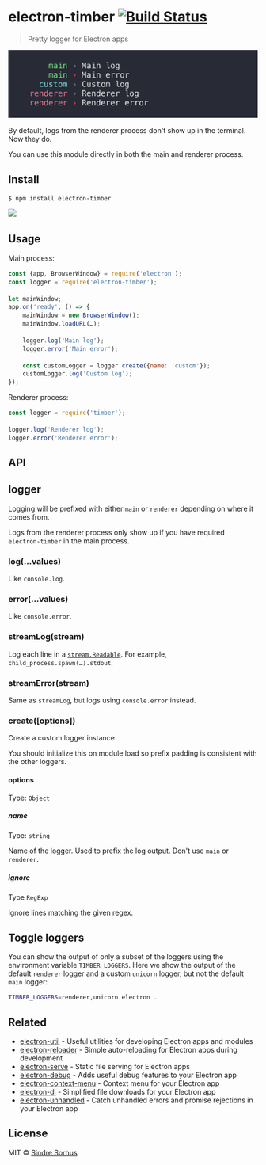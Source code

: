 # electron-timber [![Build Status](https://travis-ci.org/sindresorhus/electron-timber.svg?branch=master)](https://travis-ci.org/sindresorhus/electron-timber)

> Pretty logger for Electron apps

<img src="screenshot.png" width="1100">

By default, logs from the renderer process don't show up in the terminal. Now they do.

You can use this module directly in both the main and renderer process.


## Install

```
$ npm install electron-timber
```

<a href="https://www.patreon.com/sindresorhus">
	<img src="https://c5.patreon.com/external/logo/become_a_patron_button@2x.png" width="160">
</a>


## Usage

Main process:

```js
const {app, BrowserWindow} = require('electron');
const logger = require('electron-timber');

let mainWindow;
app.on('ready', () => {
	mainWindow = new BrowserWindow();
	mainWindow.loadURL(…);

	logger.log('Main log');
	logger.error('Main error');

	const customLogger = logger.create({name: 'custom'});
	customLogger.log('Custom log');
});
```

Renderer process:

```js
const logger = require('timber');

logger.log('Renderer log');
logger.error('Renderer error');
```


## API

## logger

Logging will be prefixed with either `main` or `renderer` depending on where it comes from.

Logs from the renderer process only show up if you have required `electron-timber` in the main process.

### log(…values)

Like `console.log`.

### error(…values)

Like `console.error`.

### streamLog(stream)

Log each line in a [`stream.Readable`](https://nodejs.org/api/stream.html#stream_readable_streams). For example, `child_process.spawn(…).stdout`.

### streamError(stream)

Same as `streamLog`, but logs using `console.error` instead.

### create([options])

Create a custom logger instance.

You should initialize this on module load so prefix padding is consistent with the other loggers.

#### options

Type: `Object`

##### name

Type: `string`

Name of the logger. Used to prefix the log output. Don't use `main` or `renderer`.

##### ignore

Type `RegExp`

Ignore lines matching the given regex.


## Toggle loggers

You can show the output of only a subset of the loggers using the environment variable `TIMBER_LOGGERS`. Here we show the output of the default `renderer` logger and a custom `unicorn` logger, but not the default `main` logger:

```sh
TIMBER_LOGGERS=renderer,unicorn electron .
```


## Related

- [electron-util](https://github.com/sindresorhus/electron-util) - Useful utilities for developing Electron apps and modules
- [electron-reloader](https://github.com/sindresorhus/electron-reloader) - Simple auto-reloading for Electron apps during development
- [electron-serve](https://github.com/sindresorhus/electron-serve) - Static file serving for Electron apps
- [electron-debug](https://github.com/sindresorhus/electron-debug) - Adds useful debug features to your Electron app
- [electron-context-menu](https://github.com/sindresorhus/electron-context-menu) - Context menu for your Electron app
- [electron-dl](https://github.com/sindresorhus/electron-dl) - Simplified file downloads for your Electron app
- [electron-unhandled](https://github.com/sindresorhus/electron-unhandled) - Catch unhandled errors and promise rejections in your Electron app


## License

MIT © [Sindre Sorhus](https://sindresorhus.com)
